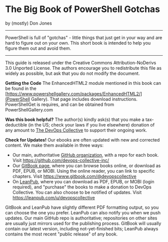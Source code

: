 # The Big Book of PowerShell Gotchas

by (mostly) Don Jones

---

PowerShell is full of "gotchas" - little things that just get in your way and are hard to figure out on your own. This short book is intended to help you figure them out and avoid them.

---

This guide is released under the Creative Commons Attribution-NoDerivs 3.0 Unported License. The authors encourage you to redistribute this file as widely as possible, but ask that you do not modify the document.

**Getting the Code** The EnhancedHTML2 module mentioned in this book can be found in the [https://www.powershellgallery.com/packages/EnhancedHTML2/](PowerShell Gallery). That page includes download instructions. PowerShellGet is requires, and can be obtained from PowerShellGallery.com

**Was this book helpful?** The author(s) kindly ask(s) that you make a tax-deductible (in the US; check your laws if you live elsewhere) donation of any amount to [The DevOps Collective](https://devopscollective.org/donate/) to support their ongoing work.

**Check for Updates!** Our ebooks are often updated with new and corrected content. We make them available in three ways:

* Our main, authoritative [GitHub organization](https://github.com/devops-collective-inc), with a repo for each book. Visit https://github.com/devops-collective-inc/
* Our [GitBook page](https://www.gitbook.com/@devopscollective), where you can browse books online, or download as PDF, EPUB, or MOBI. Using the online reader, you can link to specific chapters. Visit https://www.gitbook.com/@devopscollective
* On [LeanPub](https://leanpub.com/u/devopscollective), where you can download as PDF, EPUB, or MOBI (login required), and "purchase" the books to make a donation to DevOps Collective. You can also choose to be notified of updates. Visit https://leanpub.com/u/devopscollective

GitBook and LeanPub have slightly different PDF formatting output, so you can choose the one you prefer. LeanPub can also notify you when we push updates. Our main GitHub repo is authoritative; repositories on other sites are usually just mirrors used for the publishing process. GitBook will usually contain our latest version, including not-yet-finished bits; LeanPub always contains the most recent "public release" of any book.
